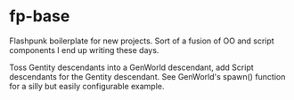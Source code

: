 fp-base
=======

Flashpunk boilerplate for new projects. Sort of a fusion of OO and script components I end up writing these days.

Toss Gentity descendants into a GenWorld descendant, add Script descendants for the Gentity descendant. See GenWorld's spawn() function for a silly but easily configurable example. 
